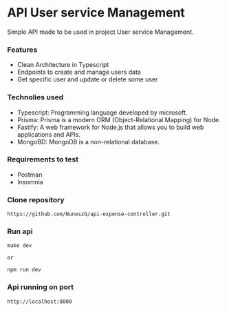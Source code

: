 # API User service Management
Simple API made to be used in project User service Management.

### Features
- Clean Architecture in Typescript
- Endpoints to create and manage users data
- Get specific user and update or delete some user 

### Technolies used
- Typescript: Programming language developed by microsoft.
- Prisma: Prisma is a modern ORM (Object-Relational Mapping) for Node.
- Fastify: A web framework for Node.js that allows you to build web applications and APIs.
- MongoBD: MongoDB is a non-relational database.

### Requirements to test
- Postman
- Insomnia

### Clone repository
```
https://github.com/NuneszG/api-expense-controller.git
```

### Run api
```
make dev

or 

npm run dev
```

### Api running on port
```
http://localhost:8000
```
